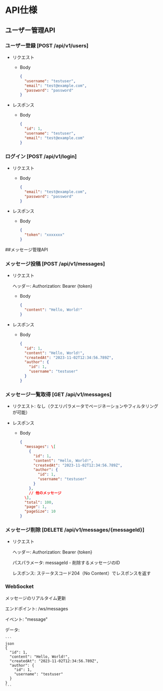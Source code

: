 # API仕様

## ユーザー管理API

### ユーザー登録 [POST /api/v1/users]

+ リクエスト

  + Body

    ```json
    {
      "username": "testuser",
      "email": "test@example.com",
      "password": "password" 
    }
    ```

+ レスポンス

  + Body

    ```json
    {
      "id": 1,
      "username": "testuser",
      "email": "test@example.com"
    }
    ```

### ログイン [POST /api/v1/login]

+ リクエスト

  + Body

    ```json
    {
      "email": "test@example.com",
      "password": "password"
    }
    ```

+ レスポンス

  + Body

    ```json  
    {
      "token": "xxxxxxx" 
    }
    ```

##メッセージ管理API

### メッセージ投稿 [POST /api/v1/messages]

+ リクエスト

  ヘッダー: Authorization: Bearer {token}

  + Body

    ```json
    {
      "content": "Hello, World!"
    }
    ```
    
+ レスポンス

  + Body

    ```json
    {
      "id": 1,
      "content": "Hello, World!",
      "createdAt": "2023-11-02T12:34:56.789Z",
      "author": {
        "id": 1,
        "username": "testuser"
      }
    }
    ```
    
### メッセージ一覧取得 [GET /api/v1/messages]

+ リクエスト: なし（クエリパラメータでページネーションやフィルタリングが可能）

+ レスポンス

  + Body

    ```json
    {
      "messages": \[
        {
          "id": 1,
          "content": "Hello, World!",
          "createdAt": "2023-11-02T12:34:56.789Z",
          "author": {
            "id": 1,
            "username": "testuser"
          }
        },
        // 他のメッセージ
      \],
      "total": 100,
      "page": 1,
      "pageSize": 10
    }
    ```

### メッセージ削除 [DELETE /api/v1/messages/{messageId}]

+ リクエスト

  ヘッダー: Authorization: Bearer {token}

  パスパラメータ: messageId - 削除するメッセージのID

  レスポンス: ステータスコード204（No Content）でレスポンスを返す

### WebSocket

  メッセージのリアルタイム更新

  エンドポイント: /ws/messages

  イベント: "message"

  データ:

    ```
    json
    {
      "id": 1,
      "content": "Hello, World!",
      "createdAt": "2023-11-02T12:34:56.789Z",
      "author": {
        "id": 1,
        "username": "testuser"
      }
    }
    ```
